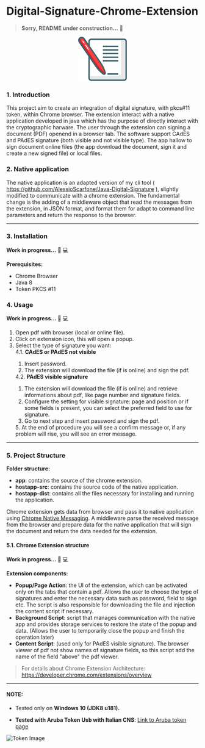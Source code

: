 # Digital-Signature-Chrome-Extension

> **Sorry, README under construction...** :construction_worker: 

<p align="center"> <img src="app/icon/icon128.png"> </p>
  
### 1. Introduction

This project aim to create an integration of digital signature, with pkcs#11 token, within Chrome browser.
The extension interact with a native application developed in java which has the purpose of directly interact with the cryptographic harware. 
The user through the extension can signing a document (PDF) openend in a browser tab.
The software support CAdES and PAdES signature (both visible and not visible type).
The app hallow to sign document  online files (the app download the document, sign it and create a new signed file) or local files.

### 2. Native application

The native application is an adapted version of my cli tool ( https://github.com/AlessioScarfone/Java-Digital-Signature ), slightly modified to communicate with a chrome extension.
The fundamental change is the adding of a middleware object that read the messages from the extension, in JSON format, and format them for adapt to command line parameters and return the response to the browser.

----

### 3. Installation
**Work in progress...** :construction_worker: :computer:

**Prerequisites:**
- Chrome Browser
- Java 8
- Token PKCS #11

### 4. Usage
**Work in progress...** :construction_worker: :computer:

<ol>
  <li>Open pdf with browser (local or online file).</li>
  <li>Click on extension icon, this will open a popup.</li>
  <li>Select the type of signature you want:</li>
  4.1. <b>CAdES or PAdES not visible </b>
  <ol> 
    <li>Insert password.</li>
    <li>The extension will download the file (if is online) and sign the pdf.</li>
  </ol>
  4.2. <b>PAdES visible signature</b>
  <ol> 
    <li>The extension will download the file (if is online) and retrieve informations about pdf, like page number and signature fields.</li>
    <li>Configure the setting for visible signature: page and position or if some fields is present, you can select the preferred field to use for signature.</li>
    <li>Go to next step and insert password and sign the pdf.</li>
  </ol>
 5. At the end of procedure you will see a confirm message or, if any problem will rise, you will see an error message.
    
</ol>

----

### 5. Project Structure

**Folder structure:**
- **app**: contains the source of the chrome extension.
- **hostapp-src**: contains the source code of the native application.
- **hostapp-dist**: contains all the files necessary for installing and running the application. 

Chrome extension gets data from browser and pass it to native application using [Chrome Native Messaging](https://developer.chrome.com/extensions/nativeMessaging). A middleware parse the received message from the browser and prepare data for the native application that will sign the document and return the data needed for the extension.


####  5.1. Chrome Extension structure
**Work in progress...** :construction_worker: :computer:

**Extension components:**
- **Popup/Page Action**: the UI of the extension, which can be activated only on the tabs that contain a pdf. Allows the user to choose the type of signatures and enter the necessary data such as password, field to sign etc.
The script is also responsible for downloading the file and injection the content script if necessary.
- **Background Script**: script that manages communication with the native app and provides storage services to restore the state of the popup and data. (Allows the user to temporarily close the popup and finish the operation later)
- **Content Script**: (used only for PAdES visible signature). The browser viewer of pdf not show names of signature fields, so this script add the name of the field "above" the pdf viewer.

> For details about Chrome Extension Architecture: https://developer.chrome.com/extensions/overview


-----

#### NOTE:
- Tested only on **Windows 10 (JDK8 u181).**

- **Tested with Aruba Token Usb with Italian CNS**: [Link to Aruba token page](https://www.pec.it/cns-token.aspx)

![Token Image](https://www.pec.it/getattachment/20362be8-daa3-44a6-9a91-4d801245baa7/Token)
